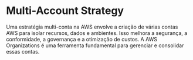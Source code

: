 # Multi-Account Strategy

Uma estratégia multi-conta na AWS envolve a criação de várias contas AWS para isolar recursos, dados e ambientes. Isso melhora a segurança, a conformidade, a governança e a otimização de custos. A AWS Organizations é uma ferramenta fundamental para gerenciar e consolidar essas contas.